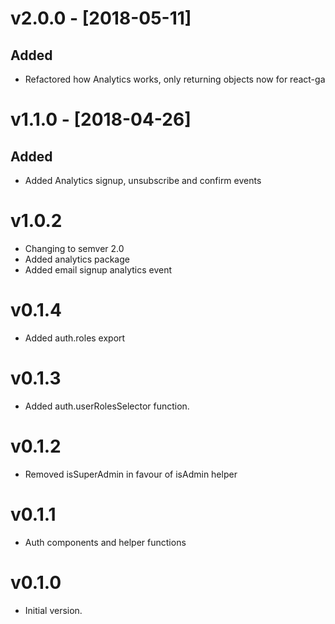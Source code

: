 # v2.0.0 - [2018-05-11]

## Added 

- Refactored how Analytics works, only returning objects now for react-ga

# v1.1.0 - [2018-04-26]

## Added 

- Added Analytics signup, unsubscribe and confirm events

# v1.0.2

- Changing to semver 2.0
- Added analytics package
- Added email signup analytics event

# v0.1.4

- Added auth.roles export

# v0.1.3

- Added auth.userRolesSelector function.

# v0.1.2

- Removed isSuperAdmin in favour of isAdmin helper

# v0.1.1

- Auth components and helper functions

# v0.1.0

- Initial version.